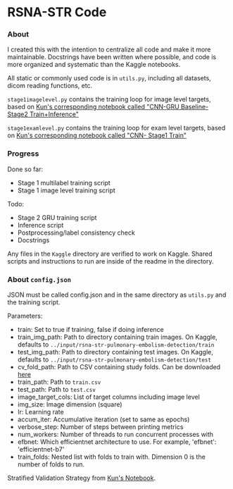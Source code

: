 # RSNA-STR Code

### About
I created this with the intention to centralize all code and make it more maintainable.
Docstrings have been written where possible, and code is more organized and systematic than the Kaggle notebooks.

All static or commonly used code is in `utils.py`, including all datasets, dicom reading functions, etc.

`stage1imagelevel.py` contains the training loop for image level targets, based on [Kun's corresponding notebook called "CNN-GRU Baseline- Stage2 Train+Inference"](https://www.kaggle.com/khyeh0719/cnn-gru-baseline-stage2-train-inference)

`stage1examlevel.py` contains the training loop for exam level targets, based on [Kun's corresponding notebook called "CNN- Stage1 Train"](https://www.kaggle.com/khyeh0719/cnn-stage1-train)

### Progress
Done so far:
- Stage 1 multilabel training script
- Stage 1 image level training script

Todo:
- Stage 2 GRU training script
- Inference script
- Postprocessing/label consistency check
- Docstrings

Any files in the `Kaggle` directory are verified to work on Kaggle.
Shared scripts and instructions to run are inside of the readme in the directory.

### About `config.json`
JSON must be called config.json and in the same directory as `utils.py` and the training script.

Parameters:
- train: Set to true if training, false if doing inference
- train_img_path: Path to directory containing train images. On Kaggle, defaults to `../input/rsna-str-pulmonary-embolism-detection/train`
- test_img_path: Path to directory containing test images. On Kaggle, defaults to `../input/rsna-str-pulmonary-embolism-detection/test`
- cv_fold_path: Path to CSV containing study folds. Can be downloaded [here](https://www.kaggle.com/khyeh0719/stratified-validation-strategy)
- train_path: Path to `train.csv`
- test_path: Path to `test.csv`
- image_target_cols: List of target columns including image level
- img_size: Image dimension (square)
- lr: Learning rate
- accum_iter: Accumulative iteration (set to same as epochs)
- verbose_step: Number of steps between printing metrics
- num_workers: Number of threads to run concurrent processes with
- efbnet: Which efficientnet architecture to use. For example, 'efbnet': 'efficientnet-b7'
- train_folds: Nested list with folds to train with. Dimension 0 is the number of folds to run.

Stratified Validation Strategy from [Kun's Notebook](https://www.kaggle.com/khyeh0719/stratified-validation-strategy).